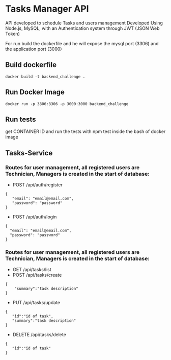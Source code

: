 # Tasks Manager API
API developed to schedule Tasks and users management Developed Using Node.js, MySQL, with an Authentication system through JWT (JSON Web Token)

For run build the dockerfile and he will expose the mysql port (3306) and the application port (3000)

## Build dockerfile
````
docker build -t backend_challenge . 
````

## Run  Docker Image
````
docker run -p 3306:3306 -p 3000:3000 backend_challenge
````

## Run tests
get CONTAINER ID and run the tests with npm test inside the bash of docker image

## Tasks-Service
### Routes for user management, all registered users are Technician, Managers is created in the start of database:

 - POST /api/auth/register
 ````
{
    "email": "email@email.com",
    "password": "password"
}
````
 - POST /api/auth/login
  ````
{
    "email": "email@email.com",
    "password": "password"
}
````
 ### Routes for user management, all registered users are Technician, Managers is created in the start of database:
 - GET /api/tasks/list
 - POST /api/tasks/create
````
{
    "summary":"task description"
}
````
 - PUT /api/tasks/update
 ````
{
    "id":"id of task",
    "summary":"task description"
}
````
 - DELETE /api/tasks/delete
 ````
 {
    "id":"id of task"
}
````
